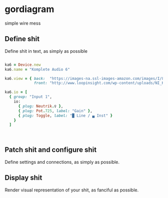 # gordiagram
simple wire mess



## Define shit

Define shit in text, as simply as possible

```ruby

ka6 = Device.new
ka6.name = "Komplete Audio 6"

ka6.view = { back:  "https://images-na.ssl-images-amazon.com/images/I/819%2BXigLT7L._SL1500_.jpg",
             front: "http://www.loopinsight.com/wp-content/uploads/NI_Komplete_Audio_6_Front.png" }

ka6.io = [
  { group: "Input 1",
    io:
      { plug: Neutrik.♀ },
      { plug: Pot.725, label: "Gain" },
      { plug: Toggle, label: "█ Line / ▄ Inst" }
    }
  ]
  
    
```

## Patch shit and configure shit

Define settings and connections, as simply as possible.

## Display shit

Render visual representation of your shit, as fanciful as possible.
